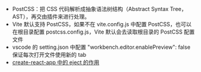 - PostCSS：把 CSS 代码解析成抽象语法树结构（Abstract Syntax Tree，AST），再交由插件来进行处理。
- Vite 默认支持 PostCSS，如果不在 vite.config.js 中配置 PostCSS，也可以在根目录配置 postcss.config.js，Vite 默认会去读取根目录的 PostCSS 配置文件
- vscode 的 setting.json 中配置 "workbench.editor.enablePreview": false 保证每次打开文件使用新的 tab
- [create-react-app 中的 eject 的作用](https://www.cnblogs.com/zbbk/p/13523047.html)